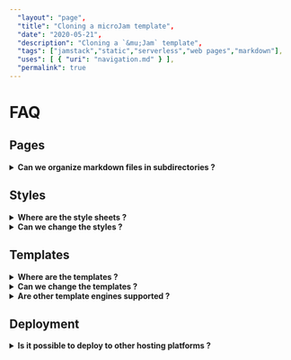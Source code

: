 ```yaml
---
  "layout": "page",
  "title": "Cloning a microJam template",
  "date": "2020-05-21",
  "description": "Cloning a `&mu;Jam` template",
  "tags": ["jamstack","static","serverless","web pages","markdown"],
  "uses": [ { "uri": "navigation.md" } ],
  "permalink": true
---
```


# FAQ

## Pages

<details><summary><b>Can we organize markdown files in subdirectories ?</b></summary>

Yes, starting with version 0.3.8 organization of markdown files in subdirectories `'docs/*.md'` with extension `'md'` under `'docs'` folder is possible. With that feature comes the requirement of having a single html `<base>` element pointing to the `'docs'` folder in template header sections.
</details>


## Styles

<details><summary><b>Where are the style sheets ?</b></summary>
   
The CSS styles are defined in the file `/docs/theme/styles.css`. They are referenced by the templates in file `/docs/theme/template.js`.
</details>
<details><summary><b>Can we change the styles ?</b></summary>
   
Yes. Change them in file `/docs/theme/styles.css` or rename it or use multiple CSS files. You only need to reference them from the templates in `/docs/theme/template.js`.
</details>

## Templates

<details><summary><b>Where are the templates ?</b></summary>

The templates are defined in file `/docs/theme/template.js`. They are basically delivered by simple JavaScript functions returning [template literals](https://developer.mozilla.org/en-US/docs/Web/JavaScript/Reference/Template_literals). Those recieve extended versions of the frontmatter metadata.
</details>
<details><summary><b>Can we change the templates ?</b></summary>

Yes, of course. New themes are generated exactly by that. So go on and do it.
</details>
<details><summary><b>Are other template engines supported ?</b></summary>
 
No sorry, it's due to *minimalism* paradigma.
</details>

## Deployment

<details><summary><b>Is it possible to deploy to other hosting platforms ?</b></summary>

Yes, it should be easy in principle. Nothing done here yet.
</details>
